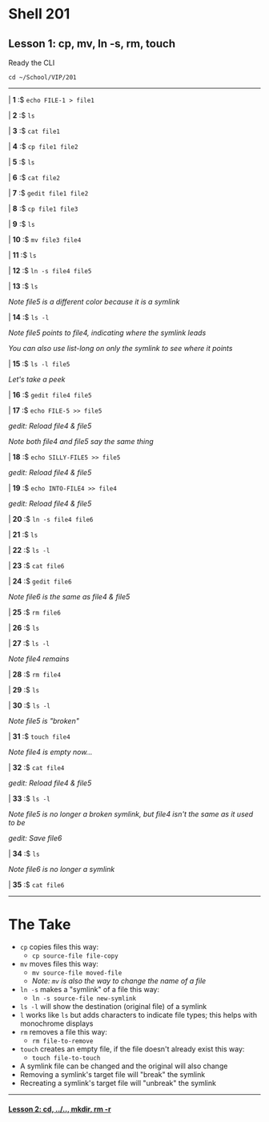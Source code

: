 # Shell 201
## Lesson 1: cp, mv, ln -s, rm, touch

Ready the CLI

`cd ~/School/VIP/201`

___

| **1** :$ `echo FILE-1 > file1`

| **2** :$ `ls`

| **3** :$ `cat file1`

| **4** :$ `cp file1 file2`

| **5** :$ `ls`

| **6** :$ `cat file2`

| **7** :$ `gedit file1 file2`

| **8** :$ `cp file1 file3`

| **9** :$ `ls`

| **10** :$ `mv file3 file4`

| **11** :$ `ls`

| **12** :$ `ln -s file4 file5`

| **13** :$ `ls`

*Note file5 is a different color because it is a symlink*

| **14** :$ `ls -l`

*Note file5 points to file4, indicating where the symlink leads*

*You can also use list-long on only the symlink to see where it points*

| **15** :$ `ls -l file5`

*Let's take a peek*

| **16** :$ `gedit file4 file5`

| **17** :$ `echo FILE-5 >> file5`

*gedit: Reload file4 & file5*

*Note both file4 and file5 say the same thing*

| **18** :$ `echo SILLY-FILE5 >> file5`

*gedit: Reload file4 & file5*

| **19** :$ `echo INTO-FILE4 >> file4`

*gedit: Reload file4 & file5*

| **20** :$ `ln -s file4 file6`

| **21** :$ `ls`

| **22** :$ `ls -l`

| **23** :$ `cat file6`

| **24** :$ `gedit file6`

*Note file6 is the same as file4 & file5*

| **25** :$ `rm file6`

| **26** :$ `ls`

| **27** :$ `ls -l`

*Note file4 remains*

| **28** :$ `rm file4`

| **29** :$ `ls`

| **30** :$ `ls -l`

*Note file5 is "broken"*

| **31** :$ `touch file4`

*Note file4 is empty now...*

| **32** :$ `cat file4`

*gedit: Reload file4 & file5*

| **33** :$ `ls -l`

*Note file5 is no longer a broken symlink, but file4 isn't the same as it used to be*

*gedit: Save file6*

| **34** :$ `ls`

*Note file6 is no longer a symlink*

| **35** :$ `cat file6`

___

# The Take

- `cp` copies files this way:
  - `cp source-file file-copy`
- `mv` moves files this way:
  - `mv source-file moved-file`
  - *Note: `mv` is also the way to change the name of a file*
- `ln -s` makes a "symlink" of a file this way:
  - `ln -s source-file new-symlink`
- `ls -l` will show the destination (original file) of a symlink
- `l` works like `ls` but adds characters to indicate file types; this helps with monochrome displays
- `rm` removes a file this way:
  - `rm file-to-remove`
- `touch` creates an empty file, if the file doesn't already exist this way:
  - `touch file-to-touch`
- A symlink file can be changed and the original will also change
- Removing a symlink's target file will "break" the symlink
- Recreating a symlink's target file will "unbreak" the symlink

___

#### [Lesson 2: cd, ../.., mkdir, rm -r](https://github.com/inkVerb/vip/blob/master/201/Lesson-02.md)
